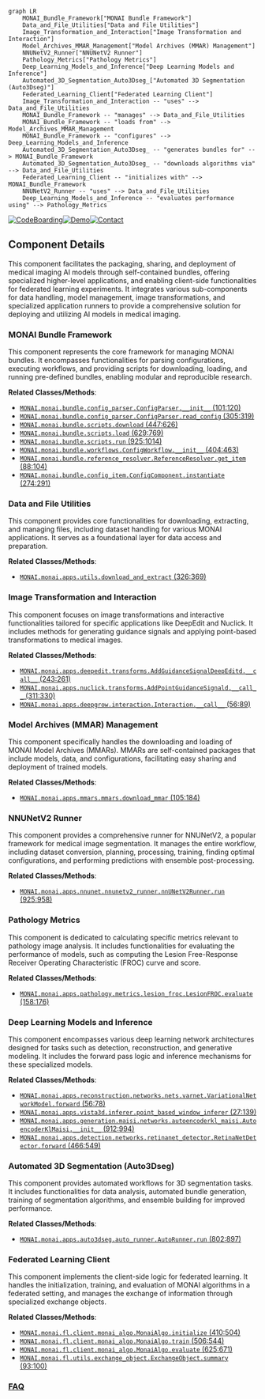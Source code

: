 ```mermaid
graph LR
    MONAI_Bundle_Framework["MONAI Bundle Framework"]
    Data_and_File_Utilities["Data and File Utilities"]
    Image_Transformation_and_Interaction["Image Transformation and Interaction"]
    Model_Archives_MMAR_Management["Model Archives (MMAR) Management"]
    NNUNetV2_Runner["NNUNetV2 Runner"]
    Pathology_Metrics["Pathology Metrics"]
    Deep_Learning_Models_and_Inference["Deep Learning Models and Inference"]
    Automated_3D_Segmentation_Auto3Dseg_["Automated 3D Segmentation (Auto3Dseg)"]
    Federated_Learning_Client["Federated Learning Client"]
    Image_Transformation_and_Interaction -- "uses" --> Data_and_File_Utilities
    MONAI_Bundle_Framework -- "manages" --> Data_and_File_Utilities
    MONAI_Bundle_Framework -- "loads from" --> Model_Archives_MMAR_Management
    MONAI_Bundle_Framework -- "configures" --> Deep_Learning_Models_and_Inference
    Automated_3D_Segmentation_Auto3Dseg_ -- "generates bundles for" --> MONAI_Bundle_Framework
    Automated_3D_Segmentation_Auto3Dseg_ -- "downloads algorithms via" --> Data_and_File_Utilities
    Federated_Learning_Client -- "initializes with" --> MONAI_Bundle_Framework
    NNUNetV2_Runner -- "uses" --> Data_and_File_Utilities
    Deep_Learning_Models_and_Inference -- "evaluates performance using" --> Pathology_Metrics
```
[![CodeBoarding](https://img.shields.io/badge/Generated%20by-CodeBoarding-9cf?style=flat-square)](https://github.com/CodeBoarding/GeneratedOnBoardings)[![Demo](https://img.shields.io/badge/Try%20our-Demo-blue?style=flat-square)](https://www.codeboarding.org/demo)[![Contact](https://img.shields.io/badge/Contact%20us%20-%20contact@codeboarding.org-lightgrey?style=flat-square)](mailto:contact@codeboarding.org)

## Component Details

This component facilitates the packaging, sharing, and deployment of medical imaging AI models through self-contained bundles, offering specialized higher-level applications, and enabling client-side functionalities for federated learning experiments. It integrates various sub-components for data handling, model management, image transformations, and specialized application runners to provide a comprehensive solution for deploying and utilizing AI models in medical imaging.

### MONAI Bundle Framework
This component represents the core framework for managing MONAI bundles. It encompasses functionalities for parsing configurations, executing workflows, and providing scripts for downloading, loading, and running pre-defined bundles, enabling modular and reproducible research.


**Related Classes/Methods**:

- <a href="https://github.com/Project-MONAI/MONAI/blob/master/monai/bundle/config_parser.py#L101-L120" target="_blank" rel="noopener noreferrer">`MONAI.monai.bundle.config_parser.ConfigParser.__init__` (101:120)</a>
- <a href="https://github.com/Project-MONAI/MONAI/blob/master/monai/bundle/config_parser.py#L305-L319" target="_blank" rel="noopener noreferrer">`MONAI.monai.bundle.config_parser.ConfigParser.read_config` (305:319)</a>
- <a href="https://github.com/Project-MONAI/MONAI/blob/master/monai/bundle/scripts.py#L447-L626" target="_blank" rel="noopener noreferrer">`MONAI.monai.bundle.scripts.download` (447:626)</a>
- <a href="https://github.com/Project-MONAI/MONAI/blob/master/monai/bundle/scripts.py#L629-L769" target="_blank" rel="noopener noreferrer">`MONAI.monai.bundle.scripts.load` (629:769)</a>
- <a href="https://github.com/Project-MONAI/MONAI/blob/master/monai/bundle/scripts.py#L925-L1014" target="_blank" rel="noopener noreferrer">`MONAI.monai.bundle.scripts.run` (925:1014)</a>
- <a href="https://github.com/Project-MONAI/MONAI/blob/master/monai/bundle/workflows.py#L404-L463" target="_blank" rel="noopener noreferrer">`MONAI.monai.bundle.workflows.ConfigWorkflow.__init__` (404:463)</a>
- <a href="https://github.com/Project-MONAI/MONAI/blob/master/monai/bundle/reference_resolver.py#L88-L104" target="_blank" rel="noopener noreferrer">`MONAI.monai.bundle.reference_resolver.ReferenceResolver.get_item` (88:104)</a>
- <a href="https://github.com/Project-MONAI/MONAI/blob/master/monai/bundle/config_item.py#L274-L291" target="_blank" rel="noopener noreferrer">`MONAI.monai.bundle.config_item.ConfigComponent.instantiate` (274:291)</a>


### Data and File Utilities
This component provides core functionalities for downloading, extracting, and managing files, including dataset handling for various MONAI applications. It serves as a foundational layer for data access and preparation.


**Related Classes/Methods**:

- <a href="https://github.com/Project-MONAI/MONAI/blob/master/monai/apps/utils.py#L326-L369" target="_blank" rel="noopener noreferrer">`MONAI.monai.apps.utils.download_and_extract` (326:369)</a>


### Image Transformation and Interaction
This component focuses on image transformations and interactive functionalities tailored for specific applications like DeepEdit and Nuclick. It includes methods for generating guidance signals and applying point-based transformations to medical images.


**Related Classes/Methods**:

- <a href="https://github.com/Project-MONAI/MONAI/blob/master/monai/apps/deepedit/transforms.py#L243-L261" target="_blank" rel="noopener noreferrer">`MONAI.monai.apps.deepedit.transforms.AddGuidanceSignalDeepEditd.__call__` (243:261)</a>
- <a href="https://github.com/Project-MONAI/MONAI/blob/master/monai/apps/nuclick/transforms.py#L311-L330" target="_blank" rel="noopener noreferrer">`MONAI.monai.apps.nuclick.transforms.AddPointGuidanceSignald.__call__` (311:330)</a>
- <a href="https://github.com/Project-MONAI/MONAI/blob/master/monai/apps/deepgrow/interaction.py#L56-L89" target="_blank" rel="noopener noreferrer">`MONAI.monai.apps.deepgrow.interaction.Interaction.__call__` (56:89)</a>


### Model Archives (MMAR) Management
This component specifically handles the downloading and loading of MONAI Model Archives (MMARs). MMARs are self-contained packages that include models, data, and configurations, facilitating easy sharing and deployment of trained models.


**Related Classes/Methods**:

- <a href="https://github.com/Project-MONAI/MONAI/blob/master/monai/apps/mmars/mmars.py#L105-L184" target="_blank" rel="noopener noreferrer">`MONAI.monai.apps.mmars.mmars.download_mmar` (105:184)</a>


### NNUNetV2 Runner
This component provides a comprehensive runner for NNUNetV2, a popular framework for medical image segmentation. It manages the entire workflow, including dataset conversion, planning, processing, training, finding optimal configurations, and performing predictions with ensemble post-processing.


**Related Classes/Methods**:

- <a href="https://github.com/Project-MONAI/MONAI/blob/master/monai/apps/nnunet/nnunetv2_runner.py#L925-L958" target="_blank" rel="noopener noreferrer">`MONAI.monai.apps.nnunet.nnunetv2_runner.nnUNetV2Runner.run` (925:958)</a>


### Pathology Metrics
This component is dedicated to calculating specific metrics relevant to pathology image analysis. It includes functionalities for evaluating the performance of models, such as computing the Lesion Free-Response Receiver Operating Characteristic (FROC) curve and score.


**Related Classes/Methods**:

- <a href="https://github.com/Project-MONAI/MONAI/blob/master/monai/apps/pathology/metrics/lesion_froc.py#L158-L176" target="_blank" rel="noopener noreferrer">`MONAI.monai.apps.pathology.metrics.lesion_froc.LesionFROC.evaluate` (158:176)</a>


### Deep Learning Models and Inference
This component encompasses various deep learning network architectures designed for tasks such as detection, reconstruction, and generative modeling. It includes the forward pass logic and inference mechanisms for these specialized models.


**Related Classes/Methods**:

- <a href="https://github.com/Project-MONAI/MONAI/blob/master/monai/apps/reconstruction/networks/nets/varnet.py#L56-L78" target="_blank" rel="noopener noreferrer">`MONAI.monai.apps.reconstruction.networks.nets.varnet.VariationalNetworkModel.forward` (56:78)</a>
- <a href="https://github.com/Project-MONAI/MONAI/blob/master/monai/apps/vista3d/inferer.py#L27-L139" target="_blank" rel="noopener noreferrer">`MONAI.monai.apps.vista3d.inferer.point_based_window_inferer` (27:139)</a>
- <a href="https://github.com/Project-MONAI/MONAI/blob/master/monai/apps/generation/maisi/networks/autoencoderkl_maisi.py#L912-L994" target="_blank" rel="noopener noreferrer">`MONAI.monai.apps.generation.maisi.networks.autoencoderkl_maisi.AutoencoderKlMaisi.__init__` (912:994)</a>
- <a href="https://github.com/Project-MONAI/MONAI/blob/master/monai/apps/detection/networks/retinanet_detector.py#L466-L549" target="_blank" rel="noopener noreferrer">`MONAI.monai.apps.detection.networks.retinanet_detector.RetinaNetDetector.forward` (466:549)</a>


### Automated 3D Segmentation (Auto3Dseg)
This component provides automated workflows for 3D segmentation tasks. It includes functionalities for data analysis, automated bundle generation, training of segmentation algorithms, and ensemble building for improved performance.


**Related Classes/Methods**:

- <a href="https://github.com/Project-MONAI/MONAI/blob/master/monai/apps/auto3dseg/auto_runner.py#L802-L897" target="_blank" rel="noopener noreferrer">`MONAI.monai.apps.auto3dseg.auto_runner.AutoRunner.run` (802:897)</a>


### Federated Learning Client
This component implements the client-side logic for federated learning. It handles the initialization, training, and evaluation of MONAI algorithms in a federated setting, and manages the exchange of information through specialized exchange objects.


**Related Classes/Methods**:

- <a href="https://github.com/Project-MONAI/MONAI/blob/master/monai/fl/client/monai_algo.py#L410-L504" target="_blank" rel="noopener noreferrer">`MONAI.monai.fl.client.monai_algo.MonaiAlgo.initialize` (410:504)</a>
- <a href="https://github.com/Project-MONAI/MONAI/blob/master/monai/fl/client/monai_algo.py#L506-L544" target="_blank" rel="noopener noreferrer">`MONAI.monai.fl.client.monai_algo.MonaiAlgo.train` (506:544)</a>
- <a href="https://github.com/Project-MONAI/MONAI/blob/master/monai/fl/client/monai_algo.py#L625-L671" target="_blank" rel="noopener noreferrer">`MONAI.monai.fl.client.monai_algo.MonaiAlgo.evaluate` (625:671)</a>
- <a href="https://github.com/Project-MONAI/MONAI/blob/master/monai/fl/utils/exchange_object.py#L93-L100" target="_blank" rel="noopener noreferrer">`MONAI.monai.fl.utils.exchange_object.ExchangeObject.summary` (93:100)</a>




### [FAQ](https://github.com/CodeBoarding/GeneratedOnBoardings/tree/main?tab=readme-ov-file#faq)